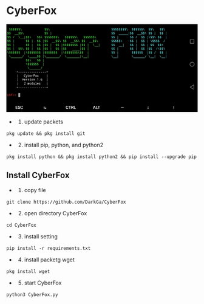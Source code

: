 # CyberFox
![Image alt](https://github.com/DarkGa/CyberFox/raw/master/img/banner.jpg)

* 1. update packets
```
pkg update && pkg install git
```
* 2. install pip,  python, and python2
```
pkg install python && pkg install python2 && pip install --upgrade pip
```
## Install CyberFox
* 1. copy file
```
git clone https://github.com/DarkGa/CyberFox
```
* 2. open directory CyberFox
```
cd CyberFox
```
* 3. install setting
```
pip install -r requirements.txt
```
* 4. install packetg wget
```
pkg install wget
```
* 5. start CyberFox
```
python3 CyberFox.py
```
